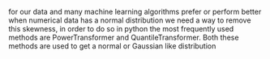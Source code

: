 for our data and many machine learning algorithms prefer or perform better when numerical data has a normal distribution we need a way to remove this skewness, in order to do so in python the most frequently used methods are PowerTransformer and QuantileTransformer. Both these methods are used to get a normal or Gaussian like distribution

